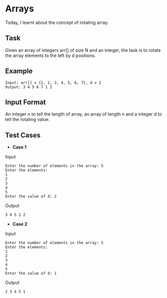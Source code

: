 # Arrays
Today, I learnt about the concept of rotating array.

## Task
Given an array of integers arr[] of size N and an integer, the task is to rotate the array elements to the left by d positions.

## Example
```
Input: arr[] = {1, 2, 3, 4, 5, 6, 7}, d = 2
Output: 3 4 5 6 7 1 2
```

## Input Format
An integer n to tell the length of array, an array of length n and a integer d to tell the rotating value.

## Test Cases
* **Case 1**

Input
```
Enter the number of elements in the array: 5
Enter the elements: 
1
2
3
4
5
Enter the value of d: 2
```
Output
```
3 4 5 1 2 
```

* **Case 2**

Input
```
Enter the number of elements in the array: 5
Enter the elements: 
1
2
3
4
5
Enter the value of d: 1
```
Output
```
2 3 4 5 1 
```
